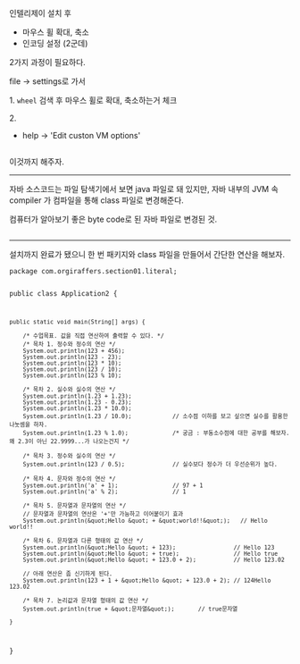 <p>인텔리제이 설치 후</p>
<ul>
<li>마우스 휠 확대, 축소</li>
<li>인코딩 설정 (2군데)</li>
</ul>
<p>2가지 과정이 필요하다.</p>
<p>file -&gt; settings로 가서</p>
<p>1.
<code>wheel</code> 검색 후 마우스 휠로 확대, 축소하는거 체크</p>
<p>2.
<img alt="" src="https://velog.velcdn.com/images/jojehuni_9759/post/e7566efb-925a-442d-af2c-39938530cfa9/image.png" /></p>
<ul>
<li>help -&gt; 'Edit custon VM options'</li>
</ul>
<p><img alt="" src="https://velog.velcdn.com/images/jojehuni_9759/post/18b47a2e-8e17-48ce-a925-3454ce10dbb8/image.png" /></p>
<p>이것까지 해주자.</p>
<hr />
<p>자바 소스코드는 파일 탐색기에서 보면 java 파일로 돼 있지만, 자바 내부의 JVM 속 compiler 가 컴파일을 통해 class 파일로 변경해준다.</p>
<p>컴퓨터가 알아보기 좋은 byte code로 된 자바 파일로 변경된 것.</p>
<p><img alt="" src="https://velog.velcdn.com/images/jojehuni_9759/post/17987160-b61a-4b5d-ba07-0544c275c9db/image.png" /></p>
<hr />
<p>설치까지 완료가 됐으니 한 번 패키지와 class 파일을 만들어서 간단한 연산을 해보자.</p>
<pre><code class="language-java">package com.orgiraffers.section01.literal;

public class Application2 {

    public static void main(String[] args) {

        /* 수업목표. 값을 직접 연산하여 출력할 수 있다. */
        /* 목차 1. 정수와 정수의 연산 */
        System.out.println(123 + 456);
        System.out.println(123 - 23);
        System.out.println(123 * 10);
        System.out.println(123 / 10);
        System.out.println(123 % 10);

        /* 목차 2. 실수와 실수의 연산 */
        System.out.println(1.23 + 1.23);
        System.out.println(1.23 - 0.23);
        System.out.println(1.23 * 10.0);
        System.out.println(1.23 / 10.0);            // 소수점 이하를 보고 싶으면 실수를 활용한 나눗셈을 하자.
        System.out.println(1.23 % 1.0);             /* 궁금 : 부동소수점에 대한 공부를 해보자. 왜 2.3이 아닌 22.9999...가 나오는건지 */

        /* 목차 3. 정수와 실수의 연산 */
        System.out.println(123 / 0.5);              // 실수보다 정수가 더 우선순위가 높다.

        /* 목차 4. 문자와 정수의 연산 */
        System.out.println('a' + 1);                // 97 + 1
        System.out.println('a' % 2);                // 1

        /* 목차 5. 문자열과 문자열의 연산 */
        // 문자열과 문자열의 연산은 '+'만 가능하고 이어붙이기 효과
        System.out.println(&quot;Hello &quot; + &quot;world!!&quot;);   // Hello world!!

        /* 목차 6. 문자열과 다른 형태의 값 연산 */
        System.out.println(&quot;Hello &quot; + 123);                 // Hello 123
        System.out.println(&quot;Hello &quot; + true);                // Hello true
        System.out.println(&quot;Hello &quot; + 123.0 + 2);           // Hello 123.02

        // 아래 연산은 좀 신기하게 된다.
        System.out.println(123 + 1 + &quot;Hello &quot; + 123.0 + 2); // 124Hello 123.02

        /* 목차 7. 논리값과 문자열 형태의 값 연산 */
        System.out.println(true + &quot;문자열&quot;);       // true문자열

    }
}
</code></pre>